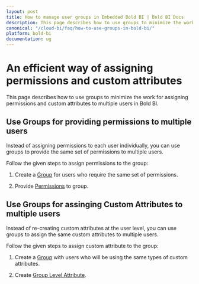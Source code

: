 ```yaml
---
layout: post
title: How to manage user groups in Embedded Bold BI | Bold BI Docs
description: This page describes how to use groups to minimize the work for assigning permissions and custom attributes to multiple users in Bold BI.
canonical: "/cloud-bi/faq/how-to-use-groups-in-bold-bi/"
platform: bold-bi
documentation: ug
---
```

# An efficient way of assigning permissions and custom attributes

This page describes how to use groups to minimize the work for assigning permissions and custom attributes to multiple users in Bold BI.

## Use Groups for providing permissions to multiple users

Instead of assigning permissions to each user individually, you can use groups to provide the same set of permissions to multiple users.

Follow the given steps to assign permissions to the group:

1. Create a [Group](/embedded-bi/managing-resources/manage-groups/#add-new-group) for users who require the same set of permissions.

2. Provide [Permissions](/embedded-bi/working-with-dashboards/share-dashboards/manage-permissions/#manage-permissions---groups) to group.

## Use Groups for assinging Custom Attributes to multiple users

Instead of re-creating custom attributes at the user level, you can use groups to assign the same custom attributes to multiple users.

Follow the given steps to assign custom attribute to the group:

1. Create a [Group](/embedded-bi/managing-resources/manage-groups/#add-new-group) with users who will be using the same types of custom attributes.

2. Create [Group Level Attribute](/embedded-bi/working-with-data-source/configuring-custom-attribute/#group-level-attribute).